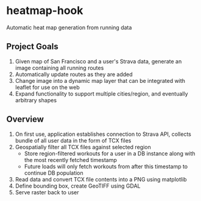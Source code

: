 # heatmap-hook
Automatic heat map generation from running data

## Project Goals

1. Given map of San Francisco and a user's Strava data, generate an image containing all running routes
2. Automatically update routes as they are added
3. Change image into a dynamic map layer that can be integrated with leaflet for use on the web
4. Expand functionality to support multiple cities/region, and eventually arbitrary shapes


## Overview

1. On first use, application establishes connection to Strava API, collects bundle of all user data in the form of TCX files
2. Geospatially filter all TCX files against selected region
   - Store region-filtered workouts for a user in a DB instance along with the most recently fetched timestamp
    - Future loads will only fetch workouts from after this timestamp to continue DB population
3. Read data and convert TCX file contents into a PNG using matplotlib
4. Define bounding box, create GeoTIFF using GDAL
5. Serve raster back to user
